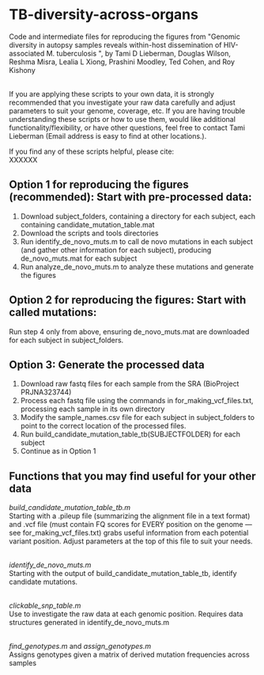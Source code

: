 
TB-diversity-across-organs
================


Code and intermediate files for reproducing the figures from "Genomic diversity in autopsy samples reveals within-host dissemination of HIV-associated M. tuberculosis ", by Tami D Lieberman, Douglas Wilson, Reshma Misra, Lealia L Xiong, Prashini Moodley, Ted Cohen, and Roy Kishony
 <br> <br>

If you are applying these scripts to your own data, it is strongly recommended that you investigate your raw data carefully and adjust parameters to suit your genome, coverage, etc. If you are having trouble understanding these scripts or how to use them, would like additional functionality/flexibility, or have other questions, feel free to contact Tami Lieberman (Email address is easy to find at other locations.). <br>

If you find any of these scripts helpful, please cite: <br>
XXXXXX


Option 1 for reproducing the figures (recommended): Start with pre-processed data: <br>
------------------------------------------------------------

1) Download subject_folders, containing a directory for each subject, each containing candidate_mutation_table.mat <br>
2) Download the scripts and tools directories <br>
3) Run identify_de_novo_muts.m to call de novo mutations in each subject (and gather other information for each subject), producing de_novo_muts.mat for each subject <br>
4) Run analyze_de_novo_muts.m to analyze these mutations and generate the figures <br>


Option 2 for reproducing the figures: Start with called mutations: <br>
------------------------------------------------------------

Run step 4 only from above, ensuring de_novo_muts.mat are downloaded for each subject in subject_folders. <br>


Option 3: Generate the processed data <br>
------------------------------------------------------------
1) Download raw fastq files for each sample from the SRA (BioProject PRJNA323744) <br>
2) Process each fastq file using the commands in for_making_vcf_files.txt, processing each sample in its own directory <br>
3) Modify the sample_names.csv file for each subject in subject_folders to point to the correct location of the processed files. <br>
4) Run build_candidate_mutation_table_tb(SUBJECTFOLDER) for each subject <br>
5) Continue as in Option 1 <br>


Functions that you may find useful for your other data<br>
------------------------------------------------------------
*build_candidate_mutation_table_tb.m* <br>
Starting with a  .pileup file (summarizing the alignment file in a text format) and .vcf file (must contain FQ scores for EVERY position on the genome — see for_making_vcf_files.txt) grabs useful information from each potential variant position. Adjust parameters at the top of this file to suit your needs. <br> <br>

*identify_de_novo_muts.m* <br>
Starting with the output of build_candidate_mutation_table_tb, identify candidate mutations. <br> <br>

*clickable_snp_table.m* <br>
Use to investigate the raw data at each genomic position. Requires data structures generated in identify_de_novo_muts.m <br> <br>

*find_genotypes.m* and *assign_genotypes.m* <br>
Assigns genotypes given a matrix of derived mutation frequencies across samples <br> <br>
